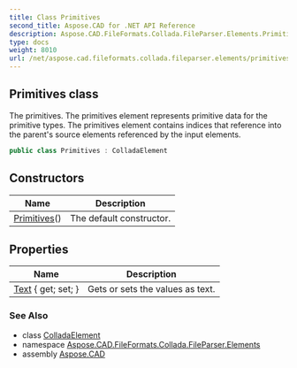 ```yaml
---
title: Class Primitives
second_title: Aspose.CAD for .NET API Reference
description: Aspose.CAD.FileFormats.Collada.FileParser.Elements.Primitives class. The primitives. The primitives element represents primitive data for the primitive types. The primitives element contains indices that reference into the parents source elements referenced by the input elements
type: docs
weight: 8010
url: /net/aspose.cad.fileformats.collada.fileparser.elements/primitives/
---
```

## Primitives class

The primitives. The primitives element represents primitive data for the primitive types. The primitives element contains indices that reference into the parent's source elements referenced by the input elements.

```csharp
public class Primitives : ColladaElement
```

## Constructors

| Name | Description |
| --- | --- |
| [Primitives](primitives/)() | The default constructor. |

## Properties

| Name | Description |
| --- | --- |
| [Text](../../aspose.cad.fileformats.collada.fileparser.elements/primitives/text/) { get; set; } | Gets or sets the values as text. |

### See Also

* class [ColladaElement](../colladaelement/)
* namespace [Aspose.CAD.FileFormats.Collada.FileParser.Elements](../../aspose.cad.fileformats.collada.fileparser.elements/)
* assembly [Aspose.CAD](../../)


